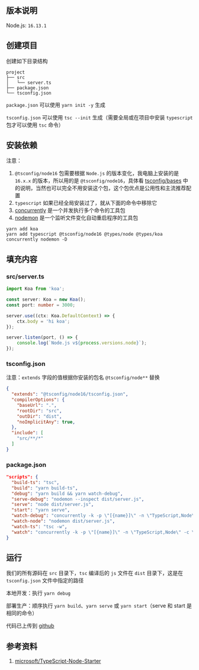 ## 版本说明

Node.js: `16.13.1`

## 创建项目

创建如下目录结构

```
project
├── src
│   └── server.ts
├── package.json
└── tsconfig.json
```

`package.json` 可以使用 `yarn init -y` 生成

`tsconfig.json` 可以使用 `tsc --init` 生成（需要全局或在项目中安装 `typescript` 包才可以使用 `tsc` 命令）

## 安装依赖

注意：

1. `@tsconfig/node16` 包需要根据 `Node.js` 的版本变化，我电脑上安装的是 `16.x.x` 的版本，所以用的是 `@tsconfig/node16`，具体看 [tsconfig/bases](https://github.com/tsconfig/bases) 中的说明，当然也可以完全不用安装这个包，这个包优点是公用性和主流推荐配置
2. `typescript` 如果已经全局安装过了，就从下面的命令中移除它
3. [concurrently](https://github.com/open-cli-tools/concurrently) 是一个并发执行多个命令的工具包
4. [nodemon](https://github.com/remy/nodemon) 是一个监听文件变化自动重启程序的工具包
```
yarn add koa
yarn add typescript @tsconfig/node16 @types/node @types/koa concurrently nodemon -D
```

## 填充内容

### src/server.ts

```typescript
import Koa from 'koa';

const server: Koa = new Koa();
const port: number = 3000;

server.use((ctx: Koa.DefaultContext) => {
    ctx.body = 'hi koa';
});

server.listen(port, () => {
    console.log(`Node.js v${process.versions.node}`);
});
```

### tsconfig.json

注意：`extends` 字段的值根据你安装的包名 `@tsconfig/node**` 替换

```json
{
  "extends": "@tsconfig/node16/tsconfig.json",
  "compilerOptions": {
    "baseUrl": ".",
    "rootDir": "src",
    "outDir": "dist",
    "noImplicitAny": true,
  },
  "include": [
    "src/**/*"
  ]
}
```

### package.json

```json
"scripts": {
  "build-ts": "tsc",
  "build": "yarn build-ts",
  "debug": "yarn build && yarn watch-debug",
  "serve-debug": "nodemon --inspect dist/server.js",
  "serve": "node dist/server.js",
  "start": "yarn serve",
  "watch-debug": "concurrently -k -p \"[{name}]\" -n \"TypeScript,Node\" -c \"yellow.bold,cyan.bold,green.bold\" \"npm:watch-ts\" \"npm:serve-debug\"",
  "watch-node": "nodemon dist/server.js",
  "watch-ts": "tsc -w",
  "watch": "concurrently -k -p \"[{name}]\" -n \"TypeScript,Node\" -c \"yellow.bold,cyan.bold,green.bold\" \"npm:watch-ts\" \"npm:watch-node\""
}
```

## 运行

我们的所有源码在 `src` 目录下，`tsc` 编译后的 `js` 文件在 `dist` 目录下，这是在 `tsconfig.json` 文件中指定的路径

本地开发：执行 `yarn debug`

部署生产：顺序执行 `yarn build`、`yarn serve` 或 `yarn start`（serve 和 start 是相同的命令）

代码已上传到 [github](https://github.com/myesn/nodejs-integration-typescript-with-koa)

## 参考资料

1. [microsoft/TypeScript-Node-Starter](https://github.com/microsoft/TypeScript-Node-Starter)
